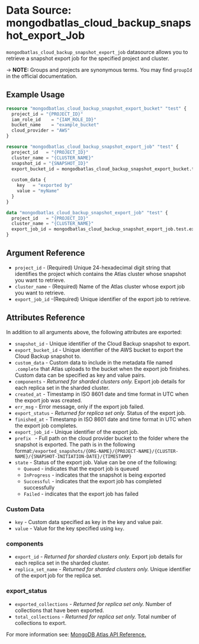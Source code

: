 # Data Source: mongodbatlas_cloud_backup_snapshot_export_Job

`mongodbatlas_cloud_backup_snapshot_export_job` datasource allows you to retrieve a snapshot export job for the specified project and cluster.


-> **NOTE:** Groups and projects are synonymous terms. You may find `groupId` in the official documentation.

## Example Usage

```terraform
resource "mongodbatlas_cloud_backup_snapshot_export_bucket" "test" {
  project_id = "{PROJECT_ID}"
  iam_role_id    = "{IAM_ROLE_ID}"
  bucket_name    = "example_bucket"
  cloud_provider = "AWS"
}

resource "mongodbatlas_cloud_backup_snapshot_export_job" "test" {
  project_id   = "{PROJECT_ID}"
  cluster_name = "{CLUSTER_NAME}"
  snapshot_id = "{SNAPSHOT_ID}"
  export_bucket_id = mongodbatlas_cloud_backup_snapshot_export_bucket.test.export_bucket_id
  
  custom_data {
    key   = "exported by"
    value = "myName"
  }
}

data "mongodbatlas_cloud_backup_snapshot_export_job" "test" {
  project_id   = "{PROJECT_ID}"
  cluster_name = "{CLUSTER_NAME}"
  export_job_id = mongodbatlas_cloud_backup_snapshot_export_job.test.export_job_id
}
```

## Argument Reference

* `project_id` - (Required) Unique 24-hexadecimal digit string that identifies the project which contains the Atlas cluster whose snapshot you want to retrieve.
* `cluster_name` - (Required) Name of the Atlas cluster whose export job you want to retrieve.
* `export_job_id` -(Required) Unique identifier of the export job to retrieve.


## Attributes Reference

In addition to all arguments above, the following attributes are exported:
* `snapshot_id` - Unique identifier of the Cloud Backup snapshot to export.
* `export_bucket_id` - Unique identifier of the AWS bucket to export the Cloud Backup snapshot to.
* `custom_data` - Custom data to include in the metadata file named `.complete` that Atlas uploads to the bucket when the export job finishes. Custom data can be specified as key and value pairs.
* `components` - _Returned for sharded clusters only._ Export job details for each replica set in the sharded cluster.
* `created_at` - Timestamp in ISO 8601 date and time format in UTC when the export job was created.
* `err_msg` - Error message, only if the export job failed.
* `export_status` - _Returned for replica set only._ Status of the export job.
* `finished_at` - Timestamp in ISO 8601 date and time format in UTC when the export job completes.
* `export_job_id` - Unique identifier of the export job.
* `prefix ` - Full path on the cloud provider bucket to the folder where the snapshot is exported. The path is in the following format:`/exported_snapshots/{ORG-NAME}/{PROJECT-NAME}/{CLUSTER-NAME}/{SNAPSHOT-INITIATION-DATE}/{TIMESTAMP}`
* `state` - Status of the export job. Value can be one of the following:
    * `Queued` - indicates that the export job is queued
    * `InProgress` - indicates that the snapshot is being exported
    * `Successful` - indicates that the export job has completed successfully
    * `Failed` - indicates that the export job has failed

### Custom Data
* `key` - Custom data specified as key in the key and value pair.
* `value` - Value for the key specified using `key`.

### components
* `export_id` - _Returned for sharded clusters only._ Export job details for each replica set in the sharded cluster.
* `replica_set_name` - _Returned for sharded clusters only._ Unique identifier of the export job for the replica set.

### export_status
* `exported_collections` - _Returned for replica set only._ Number of collections that have been exported.
* `total_collections` - _Returned for replica set only._ Total number of collections to export.


For more information see: [MongoDB Atlas API Reference.](https://docs.atlas.mongodb.com/reference/api/cloud-backup/export/get-one-export-job/)
